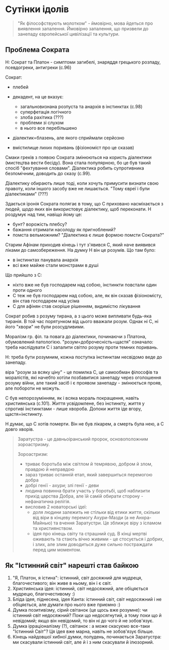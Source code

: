 ﻿# Сутінки ідолів

> "Як філософствують молотком" - ймовірно, мова йдеться про виявлення запалення. Ймовірно запалення, що призвели до занепаду європейської цивілізації та культури.

## Проблема Сократа

Н: Сократ та Платон - симптоми загибелі, знаряддя грецького розпаду, псевдогреки, антигреки (с.96)

Сократ:

- плебей
- декадент, на це вказує:

  - загальновизнана розпуста та анархія в інстинктах (с.98)
  - суперфетація логічного
  - злоба рахітика (???)
  - проблеми зі слухом
  - в нього все перебільшено

- діалектик=блазень, але якого сприймали серйозно
- вмістилище лихих поривань (фізіономіст про це сказав)
  

Смаки греків з появою Сократа змінюються на користь діалектики (мистецтва вести бесіду). Вона стала популярною, бо це був такий спосіб "фехтування словами". Діалектика робить супротивника безпомічним, доводить до сказу (с.99).

Діалектику обирають лише тоді, коли хочуть примусити визнати свою правоту, коли іншого засобу вже не лишається. "Тому євреї і були діалектиками" (???)

Здається іронія Сократа	полягає в тому, що С приховано насміхається з людей, щодо яких він використовує діалектику, щоб переконати. Н роздумує над тим, навіщо йому це: 

- бунт? ворожість плебсу?
- бажання отримати насолоду як пригноблений?
- помста вельможним? "Діалектика є лише формою помсти Сократа?"

Старим Афінам приходив кінець і тут з'явився С, який наче виявився ліками до самозбереження. На думку Н він це розумів. Що там було:

- в інстинктах панувала анархія
- всі вже майже стали монстрами в душі 

Що прийшло з С:

- ніхто вже не був господарем над собою, інстинкти повстали один проти одного
- С теж не був господарем над собою, але, як він сказав фізіономісту, він став господарем над усіма
- С для афінян став скоріше рішенням, видимістю лікування 

Сократ робив з розуму тирана, а з цього може випливати будь-яка тиранія. В той час порятунком від цього вважали розум. Однак ні С, ні його "хвори" не були розсудливими.

Моралізм гр. філ. та повага до діалектики, починаючи з Платона, обумовлений патологією. "розум=доброчесність=щастя" означало: треба наслідувати С і запалити світло розуму проти темних поривань.

Н: треба бути розумним, кожна поступка інстинктам несвідомо веде до занепаду.

віра "розум за всяку ціну" - це помилка С, це самообман філософів та моралістів, які начебто хотіли позбавитися занепаду через оголошення розуму війни, але такий засіб і є проявом занепаду - змінюється прояв, але побороти не можуть.

С був непорозумінням, як і всяка мораль покращення, навіть християнська (с.101). Життя усвідомлене, без інстинкту, життя у спротиві інстинктами - лише хвороба. Допоки життя іде вгору, щастя=інстинкту.

Н думає, що С хотів померти. Він не був лікарем, а смерть була нею, а С довго хворів.

> Заратустра - це давньоіранський пророк, основоположним зороастризму.
>
> Зороастризм:
>
> - триває боротьба між світлом й темрявою, добром й злом, правдою й неправдою
> - зараз триває останній етап, який завершиться перемогою добра
> - добрі генії - ахури; злі генії - деви
> - людина повинна брати участь у боротьбі, щоб наблизити прихід царства Добра, але їй самій обирати сторону - нефанатична релігія.
> - висловив 2 новаторські ідеї:
>   - доля людини залежить не стільки від етики життя, скільки від віри в кінцеву перемогу Ахури-Мазди (а не Анхра-Майнью) та вчення Заратустри. Це зближує віру з ісламом та християнством.
>   - ідея про кінець світу та страшний суд. В кінці мертві оживають та стають вічно живими - це стосується і добрих, і злих, але злим доводиться дуже сильно постраждати перед цим моментом.

## Як "Істинний світ" нарешті став байкою

1. "Я, Платон, я істина": істинний, світ досяжний для мудреця, благочестивого; він живе в ньому, він і є світ.
2. Християнська ідея: істинний, світ недосяжний, але обіцяється мудрецю, благочестивому :)
3. Бліда ідея, піднесена, ідея Канта: істинний світ, світ недосяжний і не обіцяється, але думати про нього вже приємно :)
4. Думка позитивізму, сірий світанок (це щось вже розумне): чи істинний світ недосяжний? Поки що недосягнутий, а тому поки що й невідомий; якщо він невідомий, то він ні до чого й не зобов'язує.
5. Думка ірраціоналізму (?), світанок : а може скасуємо все-таки "Істинний Світ"? Ця ідея вже марна, навіть не зобов'язує більше.
6. Кінець найдовшої хибної думки, полудень, починається Заратустра: ми скасували істинний світ, але й і з ним скасували й ілюзорний.
